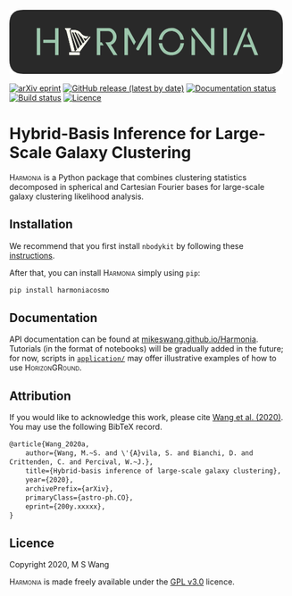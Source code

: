 ![Harmonia](https://github.com/MikeSWang/Harmonia/raw/master/docs/source/_static/Harmonia.png)

[![arXiv eprint](
https://img.shields.io/badge/arXiv-200y.xxxxx-important
)](https://arxiv.org/abs/200y.xxxxx)
[![GitHub release (latest by date)](
https://img.shields.io/github/v/release/MikeSWang/Harmonia?label=release
)](https://github.com/MikeSWang/HorizonGRound/releases/latest)
[![Documentation status](
https://readthedocs.org/projects/harmonia/badge/?version=latest
)](https://harmonia.readthedocs.io/en/latest)
[![Build status](
https://travis-ci.com/MikeSWang/Harmonia.svg?branch=master
)](https://travis-ci.com/MikeSWang/Harmonia)
[![Licence](
https://img.shields.io/badge/licence-GPLv3-informational
)](https://github.com/mikeswang/Harmonia/tree/master/LICENCE)


# Hybrid-Basis Inference for Large-Scale Galaxy Clustering

<span style="font-variant: small-caps">Harmonia</span> is a Python package
that combines clustering statistics decomposed in spherical and Cartesian
Fourier bases for large-scale galaxy clustering likelihood analysis.


## Installation

We recommend that you first install ``nbodykit`` by following these
[instructions](
https://nbodykit.readthedocs.io/en/latest/getting-started/install.html).

After that, you can install
<span style="font-variant: small-caps">Harmonia</span> simply using ``pip``:

```bash
pip install harmoniacosmo
```


## Documentation

API documentation can be found at [mikeswang.github.io/Harmonia](
https://mikeswang.github.io/Harmonia).  Tutorials (in the format of
notebooks) will be gradually added in the future; for now, scripts in
[``application/``](application/) may offer illustrative examples of
how to use <span style="font-variant: small-caps">HorizonGRound</span>.


## Attribution

If you would like to acknowledge this work, please cite
[Wang et al. (2020)](https://arxiv.org/abs/200y.xxxxx). You may use the
following BibTeX record.

    @article{Wang_2020a,
        author={Wang, M.~S. and \'{A}vila, S. and Bianchi, D. and Crittenden, C. and Percival, W.~J.},
        title={Hybrid-basis inference of large-scale galaxy clustering},
        year={2020},
        archivePrefix={arXiv},
        primaryClass={astro-ph.CO},
        eprint={200y.xxxxx},
    }


## Licence

Copyright 2020, M S Wang

<span style="font-variant: small-caps">Harmonia</span> is made freely
available under the
[GPL v3.0](https://www.gnu.org/licenses/gpl-3.0.en.html) licence.
